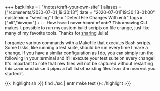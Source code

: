 +++
backlinks = [
  "/notes/craft-your-own-site"
]
aliases = ["/comments/2020-07-01_19:30:13"]
date = "2020-07-01T19:30:13+01:00"
epistemic = "seedling"
title = "Detect File Changes With entr"
tags = ["cli","devops"]
+++
 How have I never heard of entr? This amazing CLI makes it possible to run my custom build scripts on file change, just like many of my favorite tools. Thanks for [sharing](https://jvns.ca/blog/2020/06/28/entr/) Julia!

I organize various commands with a Makefile that executes Bash scripts. Some tasks, like running a test suite, should be run every time I make a change. If you have a similar configuration as I do, you can simply run the following in your terminal and it'll execute your test suite on every change! It's important to note that new files will not be captured without restarting this command since it pipes a full list of existing files from the moment you started it.

{{< highlight sh >}}
find ./src | entr make test
{{< /highlight >}}
